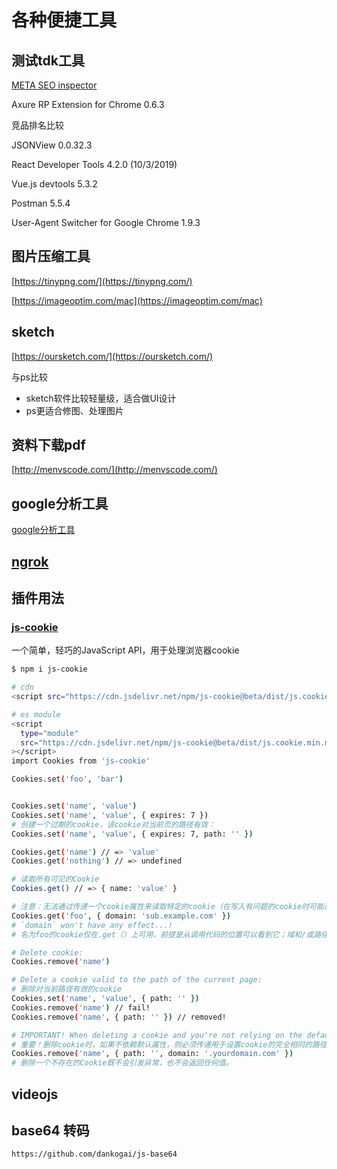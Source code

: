 # 各种便捷工具

## 测试tdk工具
[META SEO inspector](https://chrome.google.com/webstore/detail/ibkclpciafdglkjkcibmohobjkcfkaef)

Axure RP Extension for Chrome
0.6.3

竞品排名比较

JSONView 0.0.32.3

React Developer Tools 4.2.0 (10/3/2019)

Vue.js devtools 5.3.2

Postman 5.5.4

User-Agent Switcher for Google Chrome 1.9.3
## 图片压缩工具

[https://tinypng.com/](https://tinypng.com/)

[https://imageoptim.com/mac](https://imageoptim.com/mac)

## sketch
[https://oursketch.com/](https://oursketch.com/)

与ps比较
* sketch软件比较轻量级，适合做UI设计
* ps更适合修图、处理图片

## 资料下载pdf

[http://menvscode.com/](http://menvscode.com/)


## google分析工具

[google分析工具](https://developers.google.cn/analytics/devguides/reporting/?hl=zh-cn)

## [ngrok](https://dashboard.ngrok.com/get-started)

## 插件用法

### [js-cookie](https://github.com/js-cookie/js-cookie)

一个简单，轻巧的JavaScript API，用于处理浏览器cookie
```bash
$ npm i js-cookie

# cdn
<script src="https://cdn.jsdelivr.net/npm/js-cookie@beta/dist/js.cookie.min.js"></script>

# es module
<script
  type="module"
  src="https://cdn.jsdelivr.net/npm/js-cookie@beta/dist/js.cookie.min.mjs"
></script>
import Cookies from 'js-cookie'

Cookies.set('foo', 'bar')


Cookies.set('name', 'value')
Cookies.set('name', 'value', { expires: 7 })
# 创建一个过期的cookie，该cookie对当前页的路径有效：
Cookies.set('name', 'value', { expires: 7, path: '' })

Cookies.get('name') // => 'value'
Cookies.get('nothing') // => undefined

# 读取所有可见的Cookie
Cookies.get() // => { name: 'value' }

# 注意：无法通过传递一个cookie属性来读取特定的cookie（在写入有问题的cookie时可能已使用或可能未使用）：
Cookies.get('foo', { domain: 'sub.example.com' })
# `domain` won't have any effect...!
# 名为foo的cookie仅在.get（）上可用，前提是从调用代码的位置可以看到它；域和/或路径属性在读取时不起作用。

# Delete cookie:
Cookies.remove('name')

# Delete a cookie valid to the path of the current page:
# 删除对当前路径有效的cookie
Cookies.set('name', 'value', { path: '' })
Cookies.remove('name') // fail!
Cookies.remove('name', { path: '' }) // removed!

# IMPORTANT! When deleting a cookie and you're not relying on the default attributes, you must pass the exact same path and domain attributes that were used to set the cookie:
# 重要！删除cookie时，如果不依赖默认属性，则必须传递用于设置cookie的完全相同的路径和域属性：
Cookies.remove('name', { path: '', domain: '.yourdomain.com' })
# 删除一个不存在的Cookie既不会引发异常，也不会返回任何值。
```

## videojs
## base64 转码
`https://github.com/dankogai/js-base64`

